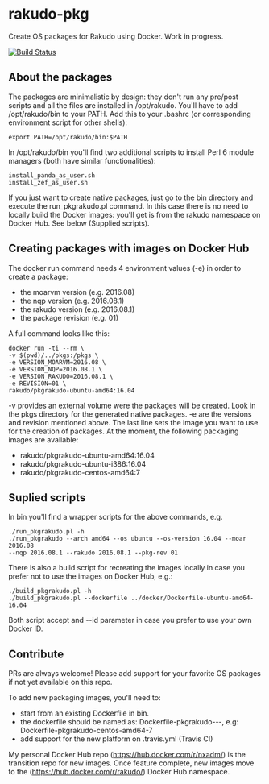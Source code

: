 # rakudo-pkg
Create OS packages for Rakudo using Docker. Work in progress.

[![Build Status](https://travis-ci.org/nxadm/rakudo-pkg.svg?branch=master)](https://travis-ci.org/nxadm/rakudo-pkg)

## About the packages
The packages are minimalistic by design: they don't run any pre/post scripts
and all the files are installed in /opt/rakudo. You'll have to add
/opt/rakudo/bin to your PATH. Add this to your .bashrc (or corresponding
environment script for other shells):
```
export PATH=/opt/rakudo/bin:$PATH
```

In /opt/rakudo/bin you'll find two additional scripts to install Perl 6 module
managers (both have similar functionalities):
```
install_panda_as_user.sh
install_zef_as_user.sh
```

If you just want to create native packages, just go to the bin directory and
execute the run_pkgrakudo.pl command. In this case there is no need to
locally build the Docker images: you'll get is from the rakudo namespace on
Docker Hub. See below (Supplied scripts).

## Creating packages with images on Docker Hub
The docker run command needs 4 environment values (-e) in order to create a
package:
- the moarvm version (e.g. 2016.08)
- the nqp version (e.g. 2016.08.1)
- the rakudo version (e.g. 2016.08.1)
- the package revision (e.g. 01)

A full command looks like this:
```
docker run -ti --rm \
-v $(pwd)/../pkgs:/pkgs \
-e VERSION_MOARVM=2016.08 \
-e VERSION_NQP=2016.08.1 \
-e VERSION_RAKUDO=2016.08.1 \
-e REVISION=01 \
rakudo/pkgrakudo-ubuntu-amd64:16.04
```

-v provides an external volume were the packages will be created. Look in the
pkgs directory for the generated native packages.
-e are the versions and revision mentioned above.
The last line sets the image you want to use for the creation of packages.
At the moment, the following packaging images are available:
- rakudo/pkgrakudo-ubuntu-amd64:16.04
- rakudo/pkgrakudo-ubuntu-i386:16.04
- rakudo/pkgrakudo-centos-amd64:7

## Suplied scripts
In bin you'll find a wrapper scripts for the above commands, e.g.
```
./run_pkgrakudo.pl -h
./run_pkgrakudo --arch amd64 --os ubuntu --os-version 16.04 --moar 2016.08
--nqp 2016.08.1 --rakudo 2016.08.1 --pkg-rev 01
```

There is also a build script for recreating the images locally in case you
prefer not to use the images on Docker Hub, e.g.:
```
./build_pkgrakudo.pl -h
./build_pkgrakudo.pl --dockerfile ../docker/Dockerfile-ubuntu-amd64-16.04
```

Both script accept and --id parameter in case you prefer to use your own
Docker ID.

## Contribute
PRs are always welcome! Please add support for your favorite OS packages if
not yet available on this repo.

To add new packaging images, you'll need to:
- start from an existing Dockerfile in bin.
- the dockerfile should be named as:
    Dockerfile-pkgrakudo-<os>-<arch>-<version>, e.g:
    Dockerfile-pkgrakudo-centos-amd64-7
- add support for the new platform on .travis.yml (Travis CI)

My personal Docker Hub repo (https://hub.docker.com/r/nxadm/) is the
transition repo for new images. Once feature complete, new images move to the
(https://hub.docker.com/r/rakudo/) Docker Hub namespace.
